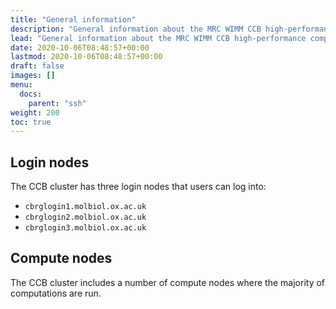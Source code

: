 ```yaml
---
title: "General information"
description: "General information about the MRC WIMM CCB high-performance computing (HPC) cluster."
lead: "General information about the MRC WIMM CCB high-performance computing (HPC) cluster."
date: 2020-10-06T08:48:57+00:00
lastmod: 2020-10-06T08:48:57+00:00
draft: false
images: []
menu:
  docs:
    parent: "ssh"
weight: 200
toc: true
---
```


## Login nodes

The CCB cluster has three login nodes that users can log into:

- `cbrglogin1.molbiol.ox.ac.uk`
- `cbrglogin2.molbiol.ox.ac.uk`
- `cbrglogin3.molbiol.ox.ac.uk`

## Compute nodes

The CCB cluster includes a number of compute nodes where the majority of
computations are run.
